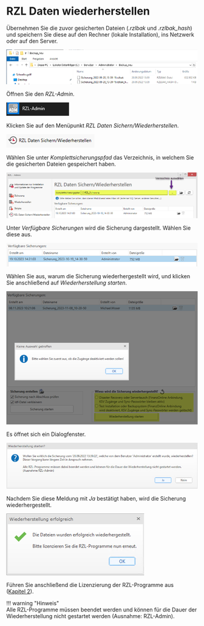 # RZL Daten wiederherstellen

Übernehmen Sie die zuvor gesicherten Dateien (*.rzlbak* und
*.rzlbak_hash*) und speichern Sie diese auf den Rechner
(lokale Installation), ins Netzwerk oder auf den Server.

![Daten wiederherstellen](img/BackupWiederherstellen_SicherungAuswaehlen.png)

Öffnen Sie den *RZL-Admin*.

![RZL-Admin öffnen](img/RZLAdmin_Oeffnen.png)

Klicken Sie auf den Menüpunkt *RZL Daten Sichern/Wiederherstellen*.

![RZL-Admin Daten Sichern/Wiederherstellen](img/RZLAdmin_DatenSichernWiederherstellen.png)

Wählen Sie unter *Komplettsicherungspfad* das Verzeichnis, in welchem
Sie die gesicherten Dateien gespeichert haben.

![Komplettsicherungspfad Verzeichnis wählen](img/RZLAdmin_KomplettsicherungspfadAuswaehlenMitHinweis.png)

Unter *Verfügbare Sicherungen* wird die Sicherung dargestellt.
Wählen Sie diese aus.

![RZL-Admin - Verfügbare Sicherungen markiert](img/RZLAdmin_VerfuegbareSicherungenMarkiert.png)

Wählen Sie aus, warum die Sicherung wiederhergestellt wird, und klicken
Sie anschließend auf *Wiederherstellung starten*.

![Grund für Wiederherstellung auswählen](img/RZLAdmin_VerfuegbareSicherungenGrundAuswaehlen.png)

Es öffnet sich ein Dialogfenster.

![RZL-Admin Wiederherstellung starten](img/RZLAdmin_WiederherstellungStartenFrage.png)

Nachdem Sie diese Meldung mit *Ja* bestätigt haben, wird die Sicherung
wiederhergestellt.

![RZL-Admin Wiederherstellung erfolgreich](img/RZLAdmin_WiederherstellungErfolgreichHinweis.png)

Führen Sie anschließend die Lizenzierung der RZL-Programme aus  
([Kapitel 2](#rzl-lizenzierung)).

!!! warning "Hinweis"  
    Alle RZL-Programme müssen beendet werden und können für die Dauer
    der Wiederherstellung nicht gestartet werden (Ausnahme: RZL-Admin).